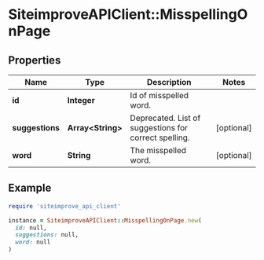 # SiteimproveAPIClient::MisspellingOnPage

## Properties

| Name | Type | Description | Notes |
| ---- | ---- | ----------- | ----- |
| **id** | **Integer** | Id of misspelled word. |  |
| **suggestions** | **Array&lt;String&gt;** | Deprecated. List of suggestions for correct spelling. | [optional] |
| **word** | **String** | The misspelled word. | [optional] |

## Example

```ruby
require 'siteimprove_api_client'

instance = SiteimproveAPIClient::MisspellingOnPage.new(
  id: null,
  suggestions: null,
  word: null
)
```

